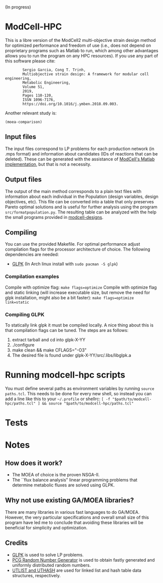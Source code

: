 (In progress)

# ModCell-HPC
This is a libre version of the ModCell2 multi-objective strain design method for optimized performance and freedom of use (i.e., does not depend on proprietary programs such as Matlab to run, which among other advantages allows you to run the program on any HPC resources). If you use any part of this software please cite:
~~~
        Sergio Garcia, Cong T. Trinh,
        Multiobjective strain design: A framework for modular cell engineering,
        Metabolic Engineering,
        Volume 51,
        2019,
        Pages 110-120,
        ISSN 1096-7176,
        https://doi.org/10.1016/j.ymben.2018.09.003.
~~~

Another relevant study  is:
~~~
(moea-comparison)
~~~

## Input files
The input files correspond to LP problems for each production network (in .mps format) and information about candidates (IDs of reactions that can be deleted). These can be generated with the assistance of [ModCell's Matlab implementation](https://github.com/TrinhLab/ModCell2), but that is not a necessity.

## Output files
The output of the main method corresponds to a plain text files with information about each individual in the Population (design variables, design objectives, etc). This file can be converted into a table that only preserves Pareto optimal solutions and is useful for further analysis using the program `src/formatpopulation.py`. The resulting table can be analyzed with the help the small programs provided in [modcell-designs](https://github.com/TrinhLab/modcell-designs/tree/master/src).

## Compiling
You can use the provided Makefile. For optimal performance adjust compilation flags for the processor architecture of choice. The following dependencies are needed:
- [GLPK](https://www.gnu.org/software/glpk/) (In Arch linux install with `sudo pacman -S glpk`)

### Compilation examples
Compile with optimize flag:
`make flags=optimize`
Compile with optimize flag and static linking (will increase executable size, but remove the need for glpk installation, might also be a bit faster):
`make flags=optimize link=static`

### Compiling GLPK
To statically link glpk it must be compiled locally. A nice thing about this is that compilation flags can be tuned. The steps are as follows:
1. extract tarball and cd into glpk-X-YY
2. ./configure
3. make clean && make CFLAGS="-O3"
4. The desired file is found under glpk-X-YY/src/.libs/libglpk.a

# Running modcell-hpc scripts
You must define several paths as environment variables by running `source paths.tcl`. This needs to be done for every new shell, so instead you can add a line like this to your `~/.profile` or shellrc:
`[ -f "$path/to/modcell-hpc/paths.tcl" ] && source "$path/to/modcell-hpc/paths.tcl"`

# Tests

# Notes

## How does it work?
- The MOEA of choice is the proven NSGA-II.
- The ``flux balance analysis" linear programming problems that determine metabolic fluxes are solved using GLPK.

## Why not use existing GA/MOEA libraries?
There are many libraries in various fast languages to do GA/MOEA. However, the very particular specifications and overall small size of this program have led me to conclude that avoiding these libraries will be beneficial for simplicity and optimization.

## Credits
- [GLPK](https://www.gnu.org/software/glpk/) is used to solve LP problems.
- [PCG Random Number Generator](http://www.pcg-random.org/) is used to obtain fastly generated and uniformly distributed random numbers.
- [UTLIST and UTHASH](https://troydhanson.github.io/uthash/) are used for linked list and hash table data structures, respectively.

